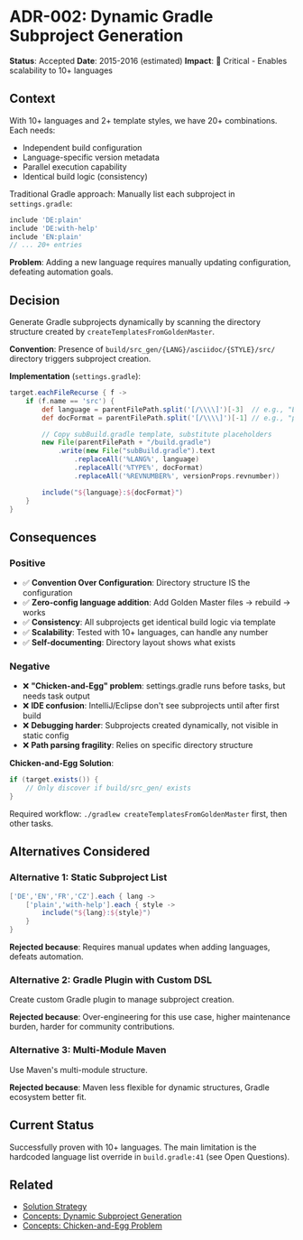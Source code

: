 # ADR-002: Dynamic Gradle Subproject Generation

**Status**: Accepted
**Date**: 2015-2016 (estimated)
**Impact**: 🔴 Critical - Enables scalability to 10+ languages

## Context

With 10+ languages and 2+ template styles, we have 20+ combinations. Each needs:
- Independent build configuration
- Language-specific version metadata
- Parallel execution capability
- Identical build logic (consistency)

Traditional Gradle approach: Manually list each subproject in `settings.gradle`:
```groovy
include 'DE:plain'
include 'DE:with-help'
include 'EN:plain'
// ... 20+ entries
```

**Problem**: Adding a new language requires manually updating configuration, defeating automation goals.

## Decision

Generate Gradle subprojects dynamically by scanning the directory structure created by `createTemplatesFromGoldenMaster`.

**Convention**: Presence of `build/src_gen/{LANG}/asciidoc/{STYLE}/src/` directory triggers subproject creation.

**Implementation** (`settings.gradle`):
```groovy
target.eachFileRecurse { f ->
    if (f.name == 'src') {
        def language = parentFilePath.split('[/\\\\]')[-3]  // e.g., "EN"
        def docFormat = parentFilePath.split('[/\\\\]')[-1] // e.g., "plain"

        // Copy subBuild.gradle template, substitute placeholders
        new File(parentFilePath + "/build.gradle")
            .write(new File("subBuild.gradle").text
                .replaceAll('%LANG%', language)
                .replaceAll('%TYPE%', docFormat)
                .replaceAll('%REVNUMBER%', versionProps.revnumber))

        include("${language}:${docFormat}")
    }
}
```

## Consequences

### Positive
- ✅ **Convention Over Configuration**: Directory structure IS the configuration
- ✅ **Zero-config language addition**: Add Golden Master files → rebuild → works
- ✅ **Consistency**: All subprojects get identical build logic via template
- ✅ **Scalability**: Tested with 10+ languages, can handle any number
- ✅ **Self-documenting**: Directory layout shows what exists

### Negative
- ❌ **"Chicken-and-Egg" problem**: settings.gradle runs before tasks, but needs task output
- ❌ **IDE confusion**: IntelliJ/Eclipse don't see subprojects until after first build
- ❌ **Debugging harder**: Subprojects created dynamically, not visible in static config
- ❌ **Path parsing fragility**: Relies on specific directory structure

**Chicken-and-Egg Solution**:
```groovy
if (target.exists()) {
    // Only discover if build/src_gen/ exists
}
```

Required workflow: `./gradlew createTemplatesFromGoldenMaster` first, then other tasks.

## Alternatives Considered

### Alternative 1: Static Subproject List
```groovy
['DE','EN','FR','CZ'].each { lang ->
    ['plain','with-help'].each { style ->
        include("${lang}:${style}")
    }
}
```

**Rejected because**: Requires manual updates when adding languages, defeats automation.

### Alternative 2: Gradle Plugin with Custom DSL
Create custom Gradle plugin to manage subproject creation.

**Rejected because**: Over-engineering for this use case, higher maintenance burden, harder for community contributions.

### Alternative 3: Multi-Module Maven
Use Maven's multi-module structure.

**Rejected because**: Maven less flexible for dynamic structures, Gradle ecosystem better fit.

## Current Status

Successfully proven with 10+ languages. The main limitation is the hardcoded language list override in `build.gradle:41` (see Open Questions).

## Related

- [Solution Strategy](../04-solution-strategy.md#decision-2-dynamic-gradle-subproject-generation)
- [Concepts: Dynamic Subproject Generation](../08-concepts.md#concept-5-dynamic-subproject-generation-convention-over-configuration)
- [Concepts: Chicken-and-Egg Problem](../08-concepts.md#concept-2-the-chicken-and-egg-problem-gradle-build-lifecycle)
